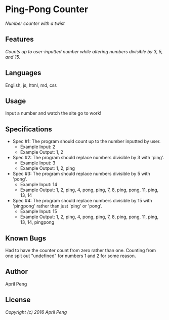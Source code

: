 # Ping-Pong Counter
_Number counter with a twist_

## Features
_Counts up to user-inputted number while altering numbers divisible by 3, 5, and 15._

## Languages
English, js, html, md, css

## Usage
Input a number and watch the site go to work!

## Specifications
* Spec #1: The program should count up to the number inputted by user.
  * Example Input: 2
  * Example Output: 1, 2
* Spec #2: The program should replace numbers divisible by 3 with 'ping'.
  * Example Input: 3
  * Example Output: 1, 2, ping
* Spec #3: The program should replace numbers divisible by 5 with 'pong'.
  * Example Input: 14
  * Example Output: 1, 2, ping, 4, pong, ping, 7, 8, ping, pong, 11, ping, 13, 14
* Spec #4: The program should replace numbers divisible by 15 with 'pingpong' rather than just 'ping' or 'pong'.
  * Example Input: 15
  * Example Output: 1, 2, ping, 4, pong, ping, 7, 8, ping, pong, 11, ping, 13, 14, pingpong

## Known Bugs
Had to have the counter count from zero rather than one. Counting from one spit out "undefined" for numbers 1 and 2 for some reason.

## Author
April Peng

## License
_Copyright (c) 2016 April Peng_
